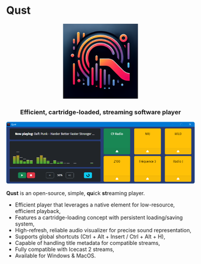 # Qust

<div align="center"><img src="build/icons/icon.png" width="200"></div>

### <div align="center">Efficient, cartridge-loaded, streaming software player</div>

<div align="center"><img src="assets/screenshot.png"></div>

**Qust** is an open-source, simple, **qu**ick **st**reaming player.
  - Efficient player that leverages a native element for low-resource, efficient playback,
  - Features a cartridge-loading concept with persistent loading/saving system,
  - High-refresh, reliable audio visualizer for precise sound representation,
  - Supports global shortcuts (Ctrl + Alt + Insert / Ctrl + Alt + H),
  - Capable of handling title metadata for compatible streams,
  - Fully compatible with Icecast 2 streams,
  - Available for Windows & MacOS.